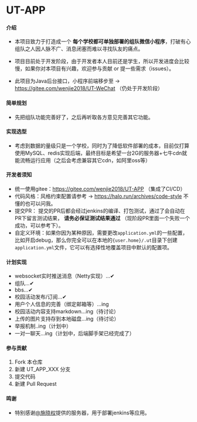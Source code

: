 # UT-APP

#### 介绍

- 本项目致力于打造成一个 **每个学校都可单独部署的组队微信小程序**，打破有心组队之人因人脉不广、消息闭塞而难以寻找队友的痛点。

- 项目目前处于开发阶段，由于开发者本人目前还是学生，所以开发进度会比较慢，如果你对本项目有兴趣，欢迎参与贡献 or 提一些需求（issues）。

- 此项目为Java后台接口，小程序前端移步至 -> https://gitee.com/wenjie2018/UT-WeChat （仍处于开发阶段）

#### 简单规划

- 先把组队功能完善好了，之后再听取各方意见完善其它功能。

#### 实现选型

- 考虑到数据的量级只是一个学校，同时为了降低软件部署的成本，目前仅打算使用MySQL、redis实现后端，最终目标是希望一台2G的服务器+七牛cdn就能流畅运行应用（之后会考虑兼容其它cdn，如阿里oss等）

#### 开发者须知

- 统一使用gitee：https://gitee.com/wenjie2018/UT-APP （集成了CI/CD）
- 代码风格：风格约束配置请参考 -> https://halo.run/archives/code-style  不懂的也可以问我。
- 提交PR： 提交的PR后都会经过jenkins的编译、打包测试，通过了会自动在PR下留言测试结果， **请务必保证测试结果通过** （现阶段PR里面一个失败一个成功，可以参考下）。  
- 自定义环境：如果你因为某种原因，需要更改`application.yml`的一些配置，比如开启debug，那么你完全可以在本地的`{user.home}/.ut`目录下创建`application.yml`文件，它可以有选择性地覆盖项目中默认的配置项。

#### 计划实现

- websocket实时推送消息（Netty实现）...✔
- 组队...✔
- bbs...✔
- 校园活动发布/订阅...✔
- 用户个人信息的完善（绑定邮箱等）...ing
- 校园活动内容支持markdown...ing（待讨论）
- 上传的图片支持存到本地磁盘...ing（待讨论）
- 举报机制..ing（计划中）
- 一对一聊天...ing（计划中，后端脚手架已经完成了）

#### 参与贡献

1.  Fork 本仓库
2.  新建 UT_APP_XXX 分支
3.  提交代码
4.  新建 Pull Request

#### 鸣谢

- 特别感谢[@施晓权](https://gitee.com/sxq2017)提供的服务器，用于部署jenkins等应用。


